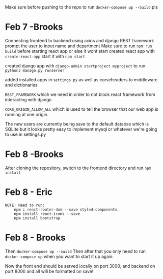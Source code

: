 Make sure before pushing to the repo to run `docker-compose up --build` pls



# Feb 7 -Brooks
Connecting frontend to backend using axios and django REST framework
prompt the user to input name and department
Make sure to run `npm run build` before starting react app or else it wont start
created react app with `create-react-app` start it with `npm start`

created django app with `django-admin startproject myproject`
to run `python3 manage.py runserver`

added installed apps in `settings.py`
as well as corseheaders to middleware and dictionaries

`REST_FRAMEWORK` which we need in order to not block react framework from interacting with django

`CORS_ORIGIN_ALLOW_ALL` which is used to tell the browser that our web app is running at one origin.

The new users are currently being save to the default databse which is SQLite but it looks pretty easy to implement mysql or whatever we're going to use in settings.py


# Feb 8 -Brooks

After cloning the repository, switch to the frontend directory and run `npm install`
# Feb 8 - Eric
    NOTE: Need to run:
        npm i react-router-dom --save styled-components
        npm install react-icons --save
        npm install bootstrap
# Feb 8 - Brooks
Then `docker-compose up --build` 
Then after that you only need to run `docker-compose up` when you want to start it up again



Now the front end should be served locally on port 3000, and backend on port 8000 and all will be formatted on save!
